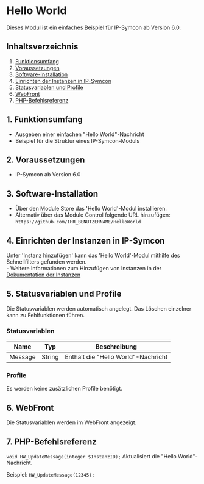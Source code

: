 # Hello World

Dieses Modul ist ein einfaches Beispiel für IP-Symcon ab Version 6.0.

## Inhaltsverzeichnis

1. [Funktionsumfang](#1-funktionsumfang)
2. [Voraussetzungen](#2-voraussetzungen)
3. [Software-Installation](#3-software-installation)
4. [Einrichten der Instanzen in IP-Symcon](#4-einrichten-der-instanzen-in-ip-symcon)
5. [Statusvariablen und Profile](#5-statusvariablen-und-profile)
6. [WebFront](#6-webfront)
7. [PHP-Befehlsreferenz](#7-php-befehlsreferenz)

## 1. Funktionsumfang

* Ausgeben einer einfachen "Hello World"-Nachricht
* Beispiel für die Struktur eines IP-Symcon-Moduls

## 2. Voraussetzungen

- IP-Symcon ab Version 6.0

## 3. Software-Installation

* Über den Module Store das 'Hello World'-Modul installieren.
* Alternativ über das Module Control folgende URL hinzufügen:
  `https://github.com/IHR_BENUTZERNAME/HelloWorld`

## 4. Einrichten der Instanzen in IP-Symcon

 Unter 'Instanz hinzufügen' kann das 'Hello World'-Modul mithilfe des Schnellfilters gefunden werden.  
	- Weitere Informationen zum Hinzufügen von Instanzen in der [Dokumentation der Instanzen](https://www.symcon.de/service/dokumentation/konzepte/instanzen/#Instanz_hinzufügen)

## 5. Statusvariablen und Profile

Die Statusvariablen werden automatisch angelegt. Das Löschen einzelner kann zu Fehlfunktionen führen.

### Statusvariablen

Name | Typ | Beschreibung
------------ | ------------- | -------------
Message | String | Enthält die "Hello World"-Nachricht

### Profile

Es werden keine zusätzlichen Profile benötigt.

## 6. WebFront

Die Statusvariablen werden im WebFront angezeigt.

## 7. PHP-Befehlsreferenz

`void HW_UpdateMessage(integer $InstanzID);`
Aktualisiert die "Hello World"-Nachricht.

Beispiel:
`HW_UpdateMessage(12345);` 